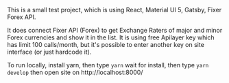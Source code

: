 This is a small test project, which is using React, Material UI 5, Gatsby, Fixer Forex API.

It does connect Fixer API (Forex) to get Exchange Raters of major and minor Forex currencies and show it in the list.
It is using free Apilayer key which has limit 100 calls/month, but it's possible to enter another key on site interface (or just hardcode it).

To run locally, install yarn, then type 
`yarn`
wait for install, then type
`yarn develop`
then open site on http://localhost:8000/



